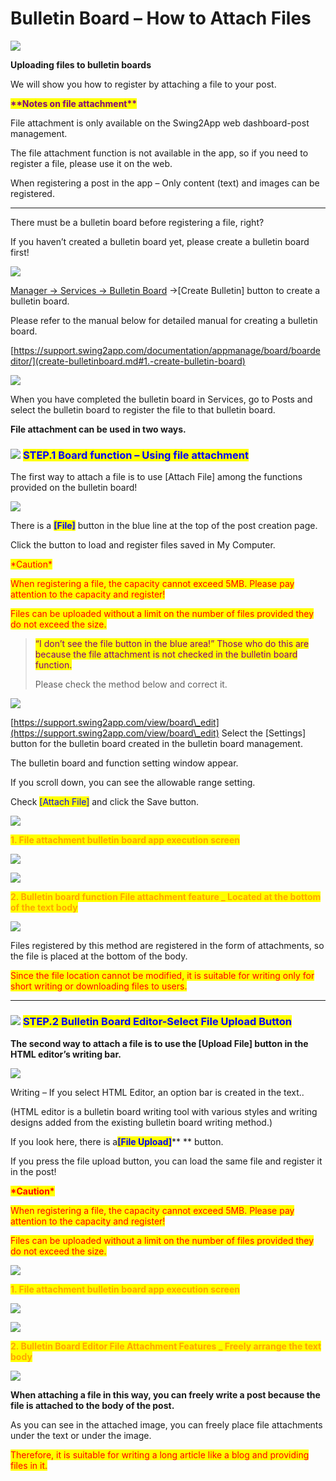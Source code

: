 # Bulletin Board – How to Attach Files

![](https://support.swing2app.com/wp-content/uploads/2021/03/bb\_image\_attach.png)

**Uploading files to bulletin boards**

We will show you how to register by attaching a file to your post.



<mark style="color:purple;">**\*\*Notes on file attachment\*\***</mark>

File attachment is only available on the Swing2App web dashboard-post management.

The file attachment function is not available in the app, so if you need to register a file, please use it on the web.

When registering a post in the app – Only content (text) and images can be registered.

***

There must be a bulletin board before registering a file, right?

If you haven’t created a bulletin board yet, please create a bulletin board first!

![](https://support.swing2app.com/wp-content/uploads/2021/03/Group-2624.png)

[Manager → Services → Bulletin Board](https://www.swing2app.com/auth/login?\&redirectUrl=%2Fview%2Fboard\_edit) →\[Create Bulletin] button to create a bulletin board.

Please refer to the manual below for detailed manual for creating a bulletin board.

[https://support.swing2app.com/documentation/appmanage/board/boardeditor/](create-bulletinboard.md#1.-create-bulletin-board)



![](https://support.swing2app.com/wp-content/uploads/2021/03/Group-2625.png)

When you have completed the bulletin board in Services, go to Posts and select the bulletin board to register the file to that bulletin board.&#x20;



**File attachment can be used in two ways.**

### <mark style="color:blue;"></mark>![](https://wp.swing2app.co.kr/wp-content/uploads/2020/04/%EB%8B%A8%EB%9D%BD1-1.png) <mark style="color:blue;">**STEP.1 Board function – Using file attachment**</mark> &#x20;

The first way to attach a file is to use \[Attach File] among the functions provided on the bulletin board!&#x20;

![](https://support.swing2app.com/wp-content/uploads/2021/03/Group-2628.png)

There is a <mark style="color:blue;">**\[File]**</mark> button in the blue line at the top of the post creation page.

Click the button to load and register files saved in My Computer.

<mark style="color:red;">\*Caution\*</mark>

<mark style="color:red;">When registering a file, the capacity cannot exceed 5MB. Please pay attention to the capacity and register!</mark>

<mark style="color:red;">Files can be uploaded without a limit on the number of files provided they do not exceed the size.</mark>&#x20;

<mark style="color:red;"></mark>

> <mark style="color:purple;">“I don’t see the file button in the blue area!” Those who do this are because the file attachment is not checked in the bulletin board function.</mark>
>
> Please check the method below and correct it.

![](https://support.swing2app.com/wp-content/uploads/2021/03/Group-2626.png)

[https://support.swing2app.com/view/board\_edit](https://support.swing2app.com/view/board\_edit) Select the \[Settings] button for the bulletin board created in the bulletin board management.

The bulletin board and function setting window appear.

If you scroll down, you can see the allowable range setting.

Check <mark style="color:blue;">\[Attach File]</mark> and click the Save button.

![](https://wp.swing2app.co.kr/wp-content/uploads/2018/09/%EC%BA%A1%EC%B2%98-3.png)

<mark style="color:orange;">**1. File attachment bulletin board app execution screen**</mark>

![](https://support.swing2app.com/wp-content/uploads/2021/03/%EA%B8%80%EB%A1%9C%EB%B2%8C-%ED%8C%8C%EC%9D%BC3.png)

![](https://support.swing2app.com/wp-content/uploads/2021/03/%EB%85%B9%ED%99%94\_2021\_03\_11\_17\_37\_31\_808.gif)

<mark style="color:orange;">**2. Bulletin board function File attachment feature \_ Located at the bottom of the text body**</mark>

![](https://support.swing2app.com/wp-content/uploads/2021/03/%EA%B8%80%EB%A1%9C%EB%B2%8C-%ED%8C%8C%EC%9D%BC4.png)

Files registered by this method are registered in the form of attachments, so the file is placed at the bottom of the body.

<mark style="color:red;">Since the file location cannot be modified, it is suitable for writing only for short writing or downloading files to users.</mark>&#x20;

***

### <mark style="color:blue;"></mark>![](https://wp.swing2app.co.kr/wp-content/uploads/2020/04/%EB%8B%A8%EB%9D%BD1-1.png) <mark style="color:blue;">**STEP.2 Bulletin Board Editor-Select File Upload Button**</mark>

**The second way to attach a file is to use the \[Upload File] button in the HTML editor’s writing bar.**

![](https://support.swing2app.com/wp-content/uploads/2021/03/Group-2631.png)

Writing – If you select HTML Editor, an option bar is created in the text..

(HTML editor is a bulletin board writing tool with various styles and writing designs added from the existing bulletin board writing method.)

If you look here, there is a<mark style="color:blue;">**\[File Upload]**</mark>** ** button.

If you press the file upload button, you can load the same file and register it in the post!

<mark style="color:red;">**\*Caution\***</mark>

<mark style="color:red;">When registering a file, the capacity cannot exceed 5MB. Please pay attention to the capacity and register!</mark>

<mark style="color:red;">Files can be uploaded without a limit on the number of files provided they do not exceed the size.</mark>&#x20;

![](https://wp.swing2app.co.kr/wp-content/uploads/2018/09/%EC%BA%A1%EC%B2%98-3.png)

<mark style="color:orange;">**1. File attachment bulletin board app execution screen**</mark>

![](https://support.swing2app.com/wp-content/uploads/2021/03/%EA%B8%80%EB%A1%9C%EB%B2%8C-%ED%8C%8C%EC%9D%BC1.png)

![](https://support.swing2app.com/wp-content/uploads/2021/03/%EB%85%B9%ED%99%94\_2021\_03\_11\_17\_34\_46\_308.gif)

<mark style="color:orange;">**2. Bulletin Board Editor File Attachment Features \_ Freely arrange the text body**</mark>

![](https://support.swing2app.com/wp-content/uploads/2021/03/%EA%B8%80%EB%A1%9C%EB%B2%8C-%ED%8C%8C%EC%9D%BC2.png)

**When attaching a file in this way, you can freely write a post because the file is attached to the body of the post.**

As you can see in the attached image, you can freely place file attachments under the text or under the image.

<mark style="color:red;">Therefore, it is suitable for writing a long article like a blog and providing files in it.</mark>&#x20;
